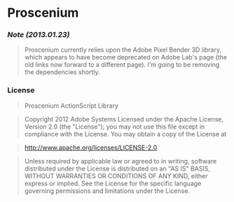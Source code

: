 Proscenium
==========

### _Note (2013.01.23)_ ###

>Proscenium currently relies upon the Adobe Pixel Bender 3D library, which appears to have become deprecated on Adobe Lab's page (the old links now forward to a different page). I'm going to be removing the dependencies shortly.


### License ###

>Proscenium ActionScript Library

>Copyright 2012 Adobe Systems
>Licensed under the Apache License, Version 2.0 (the "License"); you may not use this file except in compliance with the License. You may obtain a copy of the License at

>http://www.apache.org/licenses/LICENSE-2.0

>Unless required by applicable law or agreed to in writing, software distributed under the License is distributed on an "AS IS" BASIS, WITHOUT WARRANTIES OR CONDITIONS OF ANY KIND, either express or implied. See the License for the specific language governing permissions and limitations under the License.

